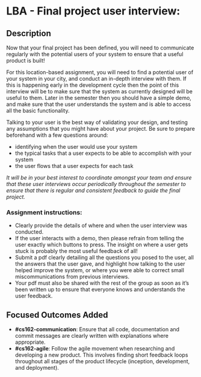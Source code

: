 # LBA - Final project user interview:
## Description

Now that your final project has been defined, you will need to communicate
regularly with the potential users of your system to ensure that a useful
product is built!

For this location-based assignment, you will need to find a potential user of
your system in your city, and conduct an in-depth interview with them. If this
is happening early in the development cycle then the point of this interview
will be to make sure that the system as currently designed will be useful to
them. Later in the semester then you should have a simple demo, and make sure
that the user understands the system and is able to access all the basic
functionality.

Talking to your user is the best way of validating your design, and testing any
assumptions that you might have about your project. Be sure to prepare
beforehand with a few questions around:
 - identifying when the user would use your system
 - the typical tasks that a user expects to be able to accomplish with your system
 - the user flows that a user expects for each task

_It will be in your best interest to coordinate amongst your team and ensure that
these user interviews occur periodically throughout the semester to ensure that
there is regular and consistent feedback to guide the final project._

### Assignment instructions:
 - Clearly provide the details of where and when the user interview was conducted.
 - If the user interacts with a demo, then please refrain from telling the user exactly which buttons to press. The insight on where a user gets stuck is probably the most useful feedback of all!
 - Submit a pdf clearly detailing all the questions you posed to the user, all the answers that the user gave, and highlight how talking to the user helped improve the system, or where you were able to correct small miscommunications from previous interviews.
 - Your pdf must also be shared with the rest of the group as soon as it’s been written up to ensure that everyone knows and understands the user feedback.

## Focused Outcomes Added

- **#cs162-communication**: Ensure that all code, documentation and commit messages are clearly written with explanations where appropriate.
- **#cs162-agile**: Follow the agile movement when researching and developing a new product. This involves finding short feedback loops throughout all stages of the product lifecycle (inception, development, and deployment).
